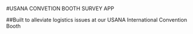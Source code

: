 #USANA CONVETION BOOTH SURVEY APP

##Built to alleviate logistics issues at our USANA International Convention Booth